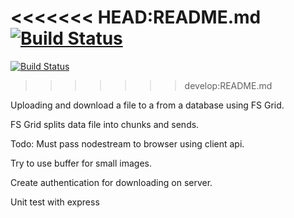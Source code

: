 
<<<<<<< HEAD:README.md 
[![Build Status](https://drone.zoadesk.io/api/badges/mingsterism/microservice-fileupload-download/status.svg?ref=refs/heads/develop)](https://drone.zoadesk.io/mingsterism/microservice-fileupload-download)
=======
[![Build Status](https://drone.zoadesk.io/api/badges/mingsterism/microservice-fileupload-download/status.svg)](https://drone.zoadesk.io/mingsterism/microservice-fileupload-download)
>>>>>>> develop:README.md


Uploading and download a file to a from a database using FS Grid.


FS Grid splits data file into chunks and sends.

Todo: Must pass nodestream to browser using client api. 

Try to use buffer for small images.  

Create authentication for downloading on server.  

Unit test with express

